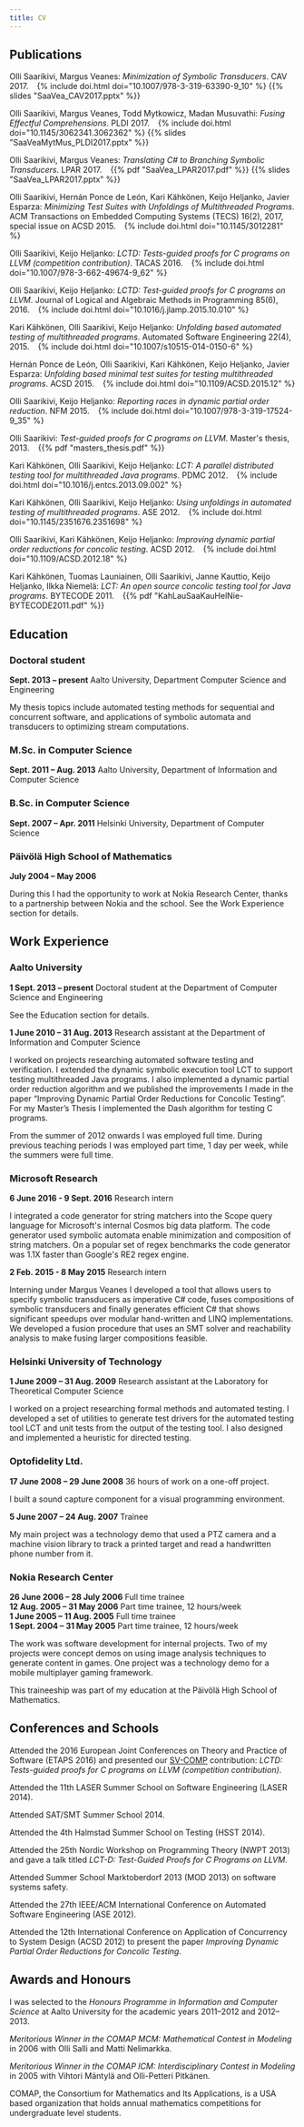 ```yaml
---
title: CV
---
```


## Publications

Olli Saarikivi, Margus Veanes:
*Minimization of Symbolic Transducers*.
CAV 2017.
&ensp;
{% include doi.html doi="10.1007/978-3-319-63390-9_10" %}
{{% slides "SaaVea_CAV2017.pptx" %}}

Olli Saarikivi, Margus Veanes, Todd Mytkowicz, Madan Musuvathi:
*Fusing Effectful Comprehensions*.
PLDI 2017.
&ensp;
{% include doi.html doi="10.1145/3062341.3062362" %}
{{% slides "SaaVeaMytMus_PLDI2017.pptx" %}}

Olli Saarikivi, Margus Veanes:
*Translating C# to Branching Symbolic Transducers*.
LPAR 2017.
&ensp;
{{% pdf "SaaVea_LPAR2017.pdf" %}}
{{% slides "SaaVea_LPAR2017.pptx" %}}

Olli Saarikivi, Hernán Ponce de León, Kari Kähkönen, Keijo Heljanko, Javier Esparza:
*Minimizing Test Suites with Unfoldings of Multithreaded Programs*.
ACM Transactions on Embedded Computing Systems (TECS) 16(2), 2017, special issue on ACSD 2015.
&ensp;
{% include doi.html doi="10.1145/3012281" %}

Olli Saarikivi, Keijo Heljanko:
*LCTD: Tests-guided proofs for C programs on LLVM (competition contribution)*.
TACAS 2016.
&ensp;
{% include doi.html doi="10.1007/978-3-662-49674-9_62" %}

Olli Saarikivi, Keijo Heljanko:
*LCTD: Test-guided proofs for C programs on LLVM*.
Journal of Logical and Algebraic Methods in Programming 85(6), 2016.
&ensp;
{% include doi.html doi="10.1016/j.jlamp.2015.10.010" %}

Kari Kähkönen, Olli Saarikivi, Keijo Heljanko:
*Unfolding based automated testing of multithreaded programs*.
Automated Software Engineering 22(4), 2015.
&ensp;
{% include doi.html doi="10.1007/s10515-014-0150-6" %}

Hernán Ponce de León, Olli Saarikivi, Kari Kähkönen, Keijo Heljanko, Javier Esparza:
*Unfolding based minimal test suites for testing multithreaded programs*.
ACSD 2015.
&ensp;
{% include doi.html doi="10.1109/ACSD.2015.12" %}

Olli Saarikivi, Keijo Heljanko:
*Reporting races in dynamic partial order reduction*.
NFM 2015.
&ensp;
{% include doi.html doi="10.1007/978-3-319-17524-9_35" %}

Olli Saarikivi:
*Test-guided proofs for C programs on LLVM*.
Master's thesis, 2013.
&ensp;
{{% pdf "masters_thesis.pdf" %}}

Kari Kähkönen, Olli Saarikivi, Keijo Heljanko:
*LCT: A parallel distributed testing tool for multithreaded Java programs*.
PDMC 2012.
&ensp;
{% include doi.html doi="10.1016/j.entcs.2013.09.002" %}

Kari Kähkönen, Olli Saarikivi, Keijo Heljanko:
*Using unfoldings in automated testing of multithreaded programs*.
ASE 2012.
&ensp;
{% include doi.html doi="10.1145/2351676.2351698" %}

Olli Saarikivi, Kari Kähkönen, Keijo Heljanko:
*Improving dynamic partial order reductions for concolic testing*.
ACSD 2012.
&ensp;
{% include doi.html doi="10.1109/ACSD.2012.18" %}

Kari Kähkönen, Tuomas Launiainen, Olli Saarikivi, Janne Kauttio, Keijo Heljanko, Ilkka Niemelä:
*LCT: An open source concolic testing tool for Java programs*.
BYTECODE 2011.
&ensp;
{{% pdf "KahLauSaaKauHelNie-BYTECODE2011.pdf" %}}

## Education

### Doctoral student
**Sept. 2013 – present** Aalto University, Department Computer Science and Engineering

My thesis topics include automated testing methods for sequential and concurrent
software, and applications of symbolic automata and transducers to optimizing
stream computations.

### M.Sc. in Computer Science
**Sept. 2011 – Aug. 2013** Aalto University, Department of Information and Computer Science

### B.Sc. in Computer Science
**Sept. 2007 – Apr. 2011** Helsinki University, Department of Computer Science

### Päivölä High School of Mathematics
**July 2004 – May 2006**

During this I had the opportunity to work at Nokia Research Center,
thanks to a partnership between Nokia and the school. See the Work
Experience section for details.

## Work Experience

### Aalto University
**1 Sept. 2013 – present** Doctoral student at the Department of Computer
Science and Engineering

See the Education section for details.

**1 June 2010 – 31 Aug. 2013** Research assistant at the Department of
Information and Computer Science

I worked on projects researching automated software testing
and verification. I extended the dynamic symbolic execution tool LCT to
support testing multithreaded Java programs. I also implemented a
dynamic partial order reduction algorithm and we published the
improvements I made in the paper “Improving Dynamic Partial Order
Reductions for Concolic Testing”. For my Master’s Thesis I implemented
the Dash algorithm for testing C programs.

From the summer of 2012 onwards I was employed full time. During previous
teaching periods I was employed part time, 1 day per week, while
the summers were full time.

### Microsoft Research

**6 June 2016 - 9 Sept. 2016** Research intern

I integrated a code generator for string matchers into the Scope query language
for Microsoft's internal Cosmos big data platform. The code generator used
symbolic automata enable minimization and composition of string matchers. On a
popular set of regex benchmarks the code generator was 1.1X faster than Google's
RE2 regex engine.

**2 Feb. 2015 - 8 May 2015** Research intern

Interning under Margus Veanes I developed a tool that allows users to specify
symbolic transducers as imperative C# code, fuses compositions of symbolic
transducers and finally generates efficient C# that shows significant speedups
over modular hand-written and LINQ implementations. We developed a fusion
procedure that uses an SMT solver and reachability analysis to make fusing
larger compositions feasible.

### Helsinki University of Technology
**1 June 2009 – 31 Aug. 2009** Research assistant at the Laboratory for
Theoretical Computer Science

I worked on a project researching formal methods and automated testing.
I developed a set of utilities to generate test drivers for the
automated testing tool LCT and unit tests from the output of the testing
tool. I also designed and implemented a heuristic for directed testing.

### Optofidelity Ltd.

**17 June 2008 – 29 June 2008** 36 hours of work on a one-off project.

I built a sound capture component for a visual programming environment.

**5 June 2007 – 24 Aug. 2007** Trainee

My main project was a technology demo that used a PTZ camera and a
machine vision library to track a printed target and read a handwritten
phone number from it.

### Nokia Research Center

**26 June 2006 – 28 July 2006** Full time trainee  
**12 Aug. 2005 – 31 May 2006** Part time trainee, 12 hours/week  
**1 June 2005 – 11 Aug. 2005** Full time trainee  
**1 Sept. 2004 – 31 May 2005** Part time trainee, 12 hours/week  

The work was software development for internal projects. Two of my
projects were concept demos on using image analysis techniques to
generate content in games. One project was a technology demo for a
mobile multiplayer gaming framework.

This traineeship was part of my education at the Päivölä High School of
Mathematics.

## Conferences and Schools

Attended the 2016 European Joint Conferences on Theory and Practice of Software
(ETAPS 2016) and presented our [SV-COMP](https://sv-comp.sosy-lab.org/)
contribution: *LCTD: Tests-guided proofs for C programs on LLVM (competition
contribution)*.

Attended the 11th LASER Summer School on Software Engineering (LASER 2014).

Attended SAT/SMT Summer School 2014.

Attended the 4th Halmstad Summer School on Testing (HSST 2014).

Attended the 25th Nordic Workshop on Programming Theory (NWPT 2013) and
gave a talk titled *LCT-D: Test-Guided Proofs for C Programs on LLVM*.

Attended Summer School Marktoberdorf 2013 (MOD 2013) on software systems
safety.

Attended the 27th IEEE/ACM International Conference on Automated
Software Engineering (ASE 2012).

Attended the 12th International Conference on Application of Concurrency
to System Design (ACSD 2012) to present the paper *Improving Dynamic
Partial Order Reductions for Concolic Testing*.

## Awards and Honours

I was selected to the *Honours Programme in Information and Computer
Science* at Aalto University for the academic years 2011–2012 and
2012–2013.

*Meritorious Winner in the COMAP MCM: Mathematical Contest in
Modeling* in 2006 with Olli Salli and Matti Nelimarkka.

*Meritorious Winner in the COMAP ICM: Interdisciplinary Contest in
Modeling* in 2005 with Vihtori Mäntylä and Olli-Petteri Pitkänen.

COMAP, the Consortium for Mathematics and Its Applications, is a USA
based organization that holds annual mathematics competitions for
undergraduate level students.
